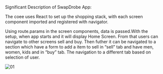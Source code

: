 
Significant Description of SwapDrobe App:

The coee uses React to set up the shopping stack, with each screen component imported and registered with navigator.

Using route.params in the screen components, data is passed.With the setup, when app starts  and it will display Home Screen. From that users can navigate to other screens sell and buy. Then futher it can be navigated to a section which have a form to add a item to sell in “sell” tab and have men, women, kids and      in “buy” tab. The navigation to a different tab based on selection of user.

![01](https://github.com/yashsetti/Grp38TFMA/assets/103024238/a69d84bb-19be-4921-8bef-3b81139e2025)

